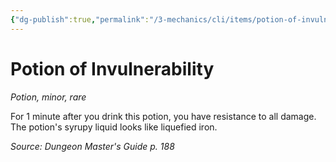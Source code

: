 ```yaml
---
{"dg-publish":true,"permalink":"/3-mechanics/cli/items/potion-of-invulnerability/","tags":["ttrpg-cli/compendium/src/5e/dmg","ttrpg-cli/item/rarity/rare","ttrpg-cli/item/tier/minor","ttrpg-cli/item/wondrous/potion"]}
---
```


# Potion of Invulnerability
*Potion, minor, rare*  



For 1 minute after you drink this potion, you have resistance to all damage. The potion's syrupy liquid looks like liquefied iron.

*Source: Dungeon Master's Guide p. 188*